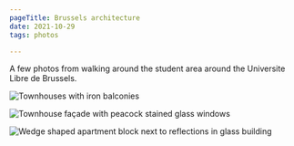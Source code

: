 ```yaml
---
pageTitle: Brussels architecture
date: 2021-10-29
tags: photos

---
```

A few photos from walking around the student area around the Universite Libre de Brussels.

![Townhouses with iron balconies](https://live.staticflickr.com/65535/51639937162_1160090247_c.jpg)

![Townhouse façade with peacock stained glass windows](https://live.staticflickr.com/65535/51641618715_6f50321077_c.jpg)

![Wedge shaped apartment block next to reflections in glass building](https://live.staticflickr.com/65535/51640767156_d60d12b5a8_c.jpg)